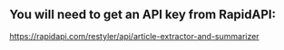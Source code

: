 ## You will need to get an API key from RapidAPI:
https://rapidapi.com/restyler/api/article-extractor-and-summarizer
